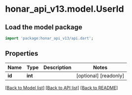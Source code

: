 # honar_api_v13.model.UserId

## Load the model package
```dart
import 'package:honar_api_v13/api.dart';
```

## Properties
Name | Type | Description | Notes
------------ | ------------- | ------------- | -------------
**id** | **int** |  | [optional] [readonly] 

[[Back to Model list]](../README.md#documentation-for-models) [[Back to API list]](../README.md#documentation-for-api-endpoints) [[Back to README]](../README.md)


